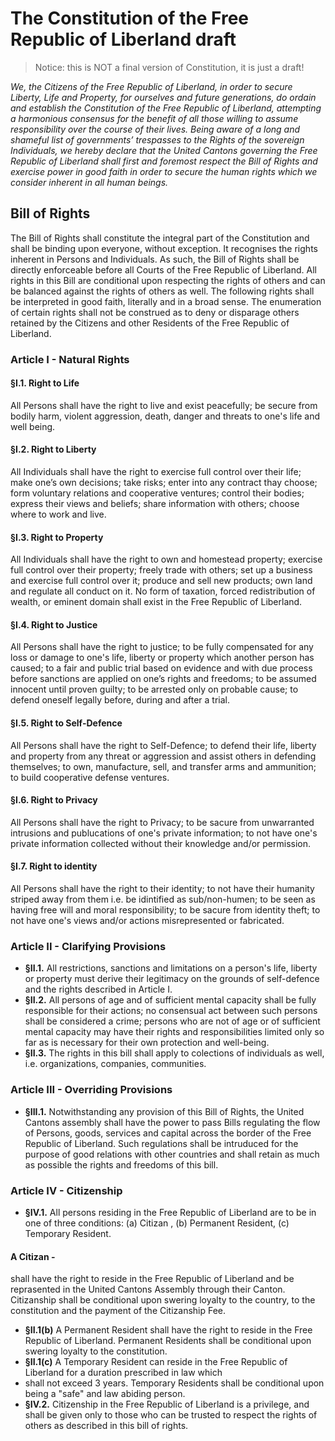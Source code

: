 # The Constitution of the Free Republic of Liberland draft

> Notice: this is NOT a final version of Constitution, it is just a draft!

*We, the Citizens of the Free Republic of Liberland, in order to secure Liberty, Life and Property, for ourselves and future generations, do ordain and establish the Constitution of the Free Republic of Liberland, attempting a harmonious consensus for the benefit of all those willing to assume responsibility over the course of their lives. Being aware of a long and shameful list of governments’ trespasses to the Rights of the sovereign Individuals, we hereby declare that the United Cantons governing the Free Republic of Liberland shall first and foremost respect the Bill of Rights and exercise power in good faith in order to secure the human rights which we consider inherent in all human beings.* 

## Bill of Rights

The Bill of Rights shall constitute the integral part of the Constitution and shall be binding upon everyone, without exception. It recognises the rights inherent in Persons and Individuals. As such, the Bill of Rights shall be directly enforceable before all Courts of the Free Republic of Liberland. All rights in this Bill are conditional upon respecting the rights of others and can be balanced against the rights of others as well. The following rights shall be interpreted in good faith, literally and in a broad sense. The enumeration of certain rights shall not be construed as to deny or disparage others retained by the Citizens and other Residents of the Free Republic of Liberland.

### Article I - Natural Rights

#### §I.1. Right to Life 
All Persons shall have the right to live and exist peacefully; be secure from bodily harm, violent aggression, death, danger and threats to one's life and well being.

#### §I.2. Right to Liberty
All Individuals shall have the right to exercise full control over their life; make one’s own decisions; take risks; enter into any contract thay choose; form voluntary relations and cooperative ventures; control their bodies; express their views and beliefs; share information with others; choose where to work and live.

#### §I.3. Right to Property
All Individuals shall have the right to own and homestead property; exercise full control over their property; freely trade with others; set up a business and exercise full control over it; produce and sell new products; own land and regulate all conduct on it.
No form of taxation, forced redistribution of wealth, or eminent domain shall exist in the Free Republic of Liberland.

#### §I.4. Right to Justice
All Persons shall have the right to justice; to be fully compensated for any loss or damage to one's life, liberty or property which another person has caused; to a fair and public trial based on evidence and with due process before sanctions are applied on one’s rights and freedoms; to be assumed innocent until proven guilty; to be arrested only on probable cause; to defend oneself legally before, during and after a trial. 

#### §I.5. Right to Self-Defence
All Persons shall have the right to Self-Defence; to defend their life, liberty and property from any threat or aggression and assist others in defending themselves; to own, manufacture, sell, and transfer arms and ammunition; to build cooperative defense ventures.

#### §I.6. Right to Privacy
All Persons shall have the right to Privacy; to be sacure from unwarranted intrusions and publucations of one's private information;
to not have one's private information collected without their knowledge and/or permission. 

#### §I.7. Right to identity
All Persons shall have the right to their identity; to not have their humanity striped away from them i.e. be idintified 
as sub/non-humen; to be seen as having free will and moral responsibility; to be sacure from identity theft; to not have one's views and/or actions misrepresented or fabricated.

### Article II - Clarifying Provisions
* **§II.1.** All restrictions, sanctions and limitations on a person's life, liberty or property must derive their legitimacy on the grounds of self-defence and the rights described in Article I. 
* **§II.2.** All persons of age and of sufficient mental capacity shall be fully responsible for their actions; no consensual act between such persons shall be considered a crime; persons who are not of age or of sufficient mental capacity may have their rights and responsibilities limited only so far as is necessary for their own protection and well-being.
* **§II.3.** The rights in this bill shall apply to colections of individuals as well, i.e. organizations, companies, communities.

### Article III - Overriding Provisions
* **§III.1.** Notwithstanding any provision of this Bill of Rights, the United Cantons assembly shall have the power to pass Bills regulating the flow of Persons, goods, services and capital across the border of the Free Republic of Liberland. Such regulations shall be intruduced for the purpose of good relations with other countries and shall retain as much as possible the rights and freedoms of this bill. 

### Article IV - Citizenship
* **§IV.1.** All persons residing in the Free Republic of Liberland are to be in one of three conditions: (a) Citizan , (b) Permanent Resident, (c) Temporary Resident.

#### A Citizan - 
shall have the right to reside in the Free Republic of Liberland and be reprasented in the United Cantons Assembly through their Canton. Citizanship shall be conditional upon swering loyalty to the country, to the constitution and the payment of the Citizanship Fee.   
  * **§II.1(b)** A Permanent Resident shall have the right to reside in the Free Republic of Liberland. Permanent Residents shall be conditional upon swering loyalty to the constitution.
  * **§II.1(c)** A Temporary Resident can reside in the Free Republic of Liberland for a duration prescribed in law which 
  * shall not exceed 3 years. Temporary Residents shall be conditional upon being a "safe" and law abiding person.   
* **§IV.2.** Citizenship in the Free Republic of Liberland is a privilege, and shall be given only to those who can be trusted to respect the rights of others as described in this bill of rights.


